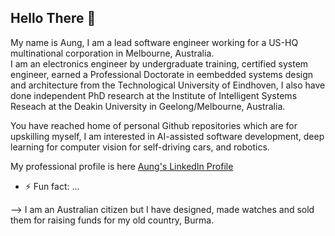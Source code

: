 ## Hello There 👋

My name is Aung, I am a lead software engineer working for a US-HQ multinational corporation in Melbourne, Australia.  
I am an electronics engineer by undergraduate training, certified system engineer, earned a Professional Doctorate in
eembedded systems design and architecture from the Technological University of Eindhoven, I also have done independent 
PhD research at the Institute of Intelligent Systems Reseach at the Deakin University in Geelong/Melbourne, Australia. 

You have reached home of personal Github repositories which are for upskilling myself, I am interested in AI-assisted
software development, deep learning for computer vision for self-driving cars, and robotics.

My professional profile is here [Aung's LinkedIn Profile](https://www.linkedin.com/in/aungkyawsoe/)

- ⚡ Fun fact: ...

--> I am an Australian citizen but I have designed, made watches and sold them for raising funds for my old country, Burma.
